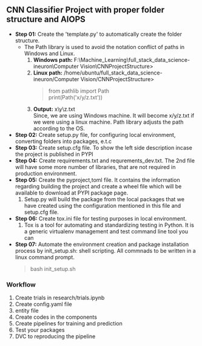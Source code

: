 ## CNN Classifier Project with proper folder structure and AIOPS

- **Step 01:** Create the 'template.py' to automatically create the folder structure.
  - The Path library is used to avoid the notation conflict of paths in Windows and Linux.
    1.  **Windows path:** F:\Machine_Learning\full_stack_data_science-ineuron\Computer Vision\CNNProjectStructure>
    2.  **Linux path:** /home/ubuntu/full_stack_data_science-ineuron/Computer Vision/CNNProjectStructure>
        > from pathlib import Path  
        > print(Path('x/y/z.txt'))
    3.  **Output:** x\y\z.txt  
        Since, we are using Windows machine. It will become x/y/z.txt if we were using a linux machine. Path library adjusts the path according to the OS.
- **Step 02:** Create setup.py file, for configuring local environment, converting folders into packages, e.t.c
- **Step 03:** Create setup.cfg file. To show the left side description incase the project is published in PYPI
- **Step 04:** Create requirements.txt and requrements_dev.txt. The 2nd file will have some more number of libraries, that are not required in production environment.
- **Step 05:** Create the pyproject,toml file. It contains the information regarding building the project and create a wheel file which will be available to download at PYPI package page.
  1. Setup.py will build the package from the local packages that we have created using the configuration mentioned in this file and setup.cfg file.
- **Step 06:** Create tox.ini file for testing purposes in local environment.
  1. Tox is a tool for automating and standardizing testing in Python. It is a generic virtualenv management and test command line tool you can
- **Step 07:** Automate the environment creation and package installation process by init_setup.sh: shell scripting. All commnads to be written in a linux command prompt.
  > bash init_setup.sh
### Workflow
1. Create trials in research/trials.ipynb
2. Create config.yaml file
3. entity file
4. Create codes in the components
5. Create pipelines for training and prediction
6. Test your packages
7. DVC to reproducing the pipeline
